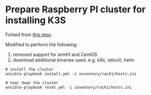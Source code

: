 # Prepare Raspberry PI cluster for installing K3S

Forked from [this repo](https://github.com/k3s-io/k3s-ansible).

Modified to perform the following:

1. removed support for armhf and CentOS
2. download additional binaries used. e.g. k9s, istioctl, helm


```
# install the cluster
ansible-playbook install.yml -i inventory/rack1/hosts.ini 

# tear down the cluster
ansible-playbook reset.yml -i inventory/rack1/hosts.ini 

```

